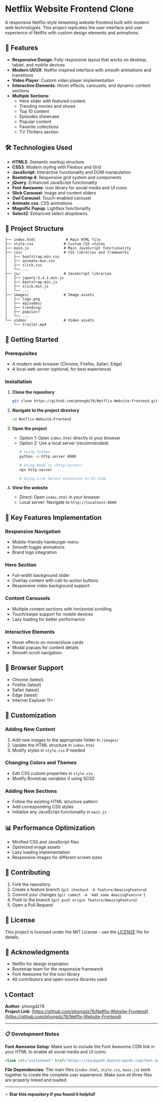 # Netflix Website Frontend Clone

A responsive Netflix-style streaming website frontend built with modern web technologies. This project replicates the user interface and user experience of Netflix with custom design elements and animations.

## 🎯 Features

- **Responsive Design**: Fully responsive layout that works on desktop, tablet, and mobile devices
- **Modern UI/UX**: Netflix-inspired interface with smooth animations and transitions
- **Video Player**: Custom video player implementation
- **Interactive Elements**: Hover effects, carousels, and dynamic content sections
- **Multiple Sections**:
  - Hero slider with featured content
  - Trending movies and shows
  - Top 10 content
  - Episodes showcase
  - Popular content
  - Favorite collections
  - TV Thrillers section

## 🛠️ Technologies Used

- **HTML5**: Semantic markup structure
- **CSS3**: Modern styling with Flexbox and Grid
- **JavaScript**: Interactive functionality and DOM manipulation
- **Bootstrap 4**: Responsive grid system and components
- **jQuery**: Enhanced JavaScript functionality
- **Font Awesome**: Icon library for social media and UI icons
- **Slick Carousel**: Image and content sliders
- **Owl Carousel**: Touch-enabled carousel
- **Animate.css**: CSS animations
- **Magnific Popup**: Lightbox functionality
- **Select2**: Enhanced select dropdowns

## 📁 Project Structure

```
├── index.html              # Main HTML file
├── style.css              # Custom CSS styles
├── main.js                # Main JavaScript functionality
├── css/                   # CSS libraries and frameworks
│   ├── bootstrap.min.css
│   ├── animate.min.css
│   ├── slick.css
│   └── ...
├── js/                    # JavaScript libraries
│   ├── jquery-3.4.1.min.js
│   ├── bootstrap.min.js
│   ├── slick.min.js
│   └── ...
├── images/                # Image assets
│   ├── logo.png
│   ├── episodes/
│   ├── trending/
│   ├── popular/
│   └── ...
└── video/                 # Video assets
    └── trailer.mp4
```

## 🚀 Getting Started

### Prerequisites

- A modern web browser (Chrome, Firefox, Safari, Edge)
- A local web server (optional, for best experience)

### Installation

1. **Clone the repository**
   ```bash
   git clone https://github.com/phongdz76/Netflix-Website-Frontend.git
   ```

2. **Navigate to the project directory**
   ```bash
   cd Netflix-Website-Frontend
   ```

3. **Open the project**
   - Option 1: Open `index.html` directly in your browser
   - Option 2: Use a local server (recommended)
     ```bash
     # Using Python
     python -m http.server 8000
     
     # Using Node.js (http-server)
     npx http-server
     
     # Using Live Server extension in VS Code
     ```

4. **View the website**
   - Direct: Open `index.html` in your browser
   - Local server: Navigate to `http://localhost:8000`

## 🎨 Key Features Implementation

### Responsive Navigation
- Mobile-friendly hamburger menu
- Smooth toggle animations
- Brand logo integration

### Hero Section
- Full-width background slider
- Overlay content with call-to-action buttons
- Responsive video background support

### Content Carousels
- Multiple content sections with horizontal scrolling
- Touch/swipe support for mobile devices
- Lazy loading for better performance

### Interactive Elements
- Hover effects on movie/show cards
- Modal popups for content details
- Smooth scroll navigation

## 📱 Browser Support

- Chrome (latest)
- Firefox (latest)
- Safari (latest)
- Edge (latest)
- Internet Explorer 11+

## 🔧 Customization

### Adding New Content
1. Add new images to the appropriate folder in `/images/`
2. Update the HTML structure in `index.html`
3. Modify styles in `style.css` if needed

### Changing Colors and Themes
- Edit CSS custom properties in `style.css`
- Modify Bootstrap variables if using SCSS

### Adding New Sections
- Follow the existing HTML structure pattern
- Add corresponding CSS styles
- Initialize any JavaScript functionality in `main.js`

## 📊 Performance Optimization

- Minified CSS and JavaScript files
- Optimized image assets
- Lazy loading implementation
- Responsive images for different screen sizes

## 🤝 Contributing

1. Fork the repository
2. Create a feature branch (`git checkout -b feature/AmazingFeature`)
3. Commit your changes (`git commit -m 'Add some AmazingFeature'`)
4. Push to the branch (`git push origin feature/AmazingFeature`)
5. Open a Pull Request

## 📝 License

This project is licensed under the MIT License - see the [LICENSE](LICENSE) file for details.

## 🙏 Acknowledgments

- Netflix for design inspiration
- Bootstrap team for the responsive framework
- Font Awesome for the icon library
- All contributors and open-source libraries used

## 📞 Contact

**Author**: phongdz76  
**Project Link**: [https://github.com/phongdz76/Netflix-Website-Frontend](https://github.com/phongdz76/Netflix-Website-Frontend)

---

### 📋 Development Notes

**Font Awesome Setup**: 
Make sure to include the Font Awesome CDN link in your HTML to enable all social media and UI icons:
```html
<link rel="stylesheet" href="https://stackpath.bootstrapcdn.com/font-awesome/4.7.0/css/font-awesome.min.css">
```

**File Dependencies**: 
The main files (`index.html`, `style.css`, `main.js`) work together to create the complete user experience. Make sure all three files are properly linked and loaded.

---

⭐ **Star this repository if you found it helpful!**


